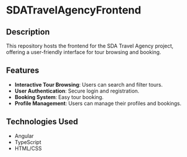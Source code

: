 # SDATravelAgencyFrontend

## Description

This repository hosts the frontend for the SDA Travel Agency project, offering a user-friendly interface for tour browsing and booking.

## Features

- **Interactive Tour Browsing**: Users can search and filter tours.
- **User Authentication**: Secure login and registration.
- **Booking System**: Easy tour booking.
- **Profile Management**: Users can manage their profiles and bookings.

## Technologies Used

- Angular
- TypeScript
- HTML/CSS
